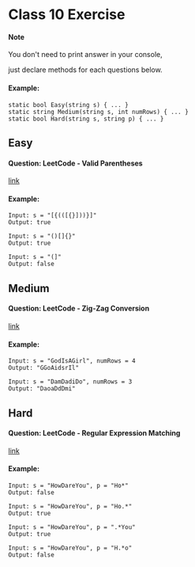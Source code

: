 # Class 10 Exercise

#### Note
You don't need to print answer in your console,

just declare methods for each questions below.

#### Example:
```
static bool Easy(string s) { ... }
static string Medium(string s, int numRows) { ... }
static bool Hard(string s, string p) { ... }
```

## Easy
#### Question: LeetCode - Valid Parentheses
[link](https://leetcode.com/problems/valid-parentheses/) 

#### Example:
```
Input: s = "[{(([{}]))}]"
Output: true
```
```
Input: s = "()[]{}"
Output: true
```
```
Input: s = "(]"
Output: false
```

## Medium
#### Question: LeetCode - Zig-Zag Conversion
[link](https://leetcode.com/problems/zigzag-conversion/) 

#### Example:
```
Input: s = "GodIsAGirl", numRows = 4
Output: "GGoAidsrIl"
```
```
Input: s = "DamDadiDo", numRows = 3
Output: "DaoaDdDmi"
```

## Hard
#### Question: LeetCode - Regular Expression Matching
[link](https://leetcode.com/problems/regular-expression-matching/)

#### Example:
```
Input: s = "HowDareYou", p = "Ho*"
Output: false
```
```
Input: s = "HowDareYou", p = "Ho.*"
Output: true
```
```
Input: s = "HowDareYou", p = ".*You"
Output: true
```
```
Input: s = "HowDareYou", p = "H.*o"
Output: false
```
